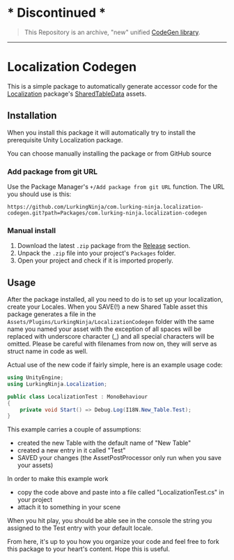 # * Discontinued *
> This Repository is an archive, "new" unified [CodeGen library](https://github.com/LurkingNinja/com.lurking-ninja.codegen).
---

# Localization Codegen
This is a simple package to automatically generate accessor code for the [Localization](https://docs.unity3d.com/Packages/com.unity.localization@1.4/manual/index.html) package's [SharedTableData](https://docs.unity3d.com/Packages/com.unity.localization@1.4/api/UnityEngine.Localization.Tables.SharedTableData.html) assets.
## Installation
When you install this package it will automatically try to install the prerequisite Unity Localization package.

You can choose manually installing the package or from GitHub source
### Add package from git URL
Use the Package Manager's ```+/Add package from git URL``` function.
The URL you should use is this:
```
https://github.com/LurkingNinja/com.lurking-ninja.localization-codegen.git?path=Packages/com.lurking-ninja.localization-codegen
```
### Manual install
1. Download the latest ```.zip``` package from the [Release](https://github.com/LurkingNinja/com.lurking-ninja.localization-codegen/releases) section.
2. Unpack the ```.zip``` file into your project's ```Packages``` folder.
3. Open your project and check if it is imported properly.
## Usage
After the package installed, all you need to do is to set up your localization, create your Locales. 
When you SAVE(!) a new Shared Table asset this package generates a file in the ```Assets/Plugins/LurkingNinja/LocalizationCodegen``` folder with the same name you named your asset with the exception of all spaces will be replaced with underscore character (_) and all special characters will be omitted. Please be careful with filenames from now on, they will serve as struct name in code as well.

Actual use of the new code if fairly simple, here is an example usage code:
```csharp
using UnityEngine;
using LurkingNinja.Localization;

public class LocalizationTest : MonoBehaviour
{
    private void Start() => Debug.Log(I18N.New_Table.Test);
}
```
This example carries a couple of assumptions:
- created the new Table with the default name of "New Table"
- created a new entry in it called "Test"
- SAVED your changes (the AssetPostProcessor only run when you save your assets)

In order to make this example work
- copy the code above and paste into a file called "LocalizationTest.cs" in your project
- attach it to something in your scene

When you hit play, you should be able see in the console the string you assigned to the Test entry with your default locale.

From here, it's up to you how you organize your code and feel free to fork this package to your heart's content.
Hope this is useful.
